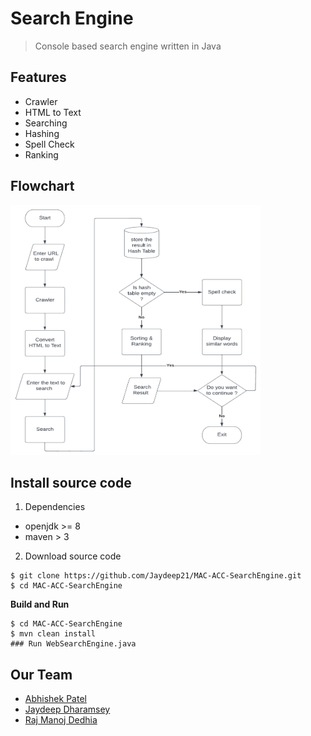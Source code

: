# Search Engine

> Console based search engine written in Java


## Features
- Crawler
- HTML to Text
- Searching
- Hashing
- Spell Check
- Ranking

## Flowchart

<img src="https://github.com/Jaydeep21/MAC-ACC-SearchEngine/blob/master/assets/Search_Engine_FLowchart.png"  width="400" height="400">

## Install source code

1. Dependencies

* openjdk >= 8
* maven > 3

2. Download source code

```
$ git clone https://github.com/Jaydeep21/MAC-ACC-SearchEngine.git
$ cd MAC-ACC-SearchEngine
```

**Build and Run**

```
$ cd MAC-ACC-SearchEngine
$ mvn clean install
### Run WebSearchEngine.java 
```
## Our Team

- [Abhishek Patel](https://linkedin.com/in/abhishekpatelmc/)
- [Jaydeep Dharamsey](https://linkedin.com/in/jaydeepdharamsey/)
- [Raj Manoj Dedhia](https://linkedin.com/in/rajdedhia10/)
